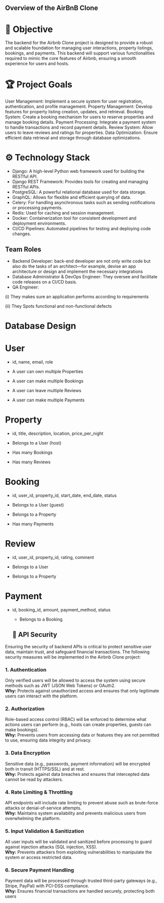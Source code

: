 ## Overview of the AirBnB Clone
# 🚀  Objective
The backend for the Airbnb Clone project is designed to provide a robust and scalable foundation for managing user interactions, property listings, bookings, and payments. This backend will support various functionalities required to mimic the core features of Airbnb, ensuring a smooth experience for users and hosts.

# 🏆  Project Goals
User Management: Implement a secure system for user registration, authentication, and profile management.
Property Management: Develop features for property listing creation, updates, and retrieval.
Booking System: Create a booking mechanism for users to reserve properties and manage booking details.
Payment Processing: Integrate a payment system to handle transactions and record payment details.
Review System: Allow users to leave reviews and ratings for properties.
Data Optimization: Ensure efficient data retrieval and storage through database optimizations.

# ⚙️  Technology Stack
- Django: A high-level Python web framework used for building the RESTful API.
- Django REST Framework: Provides tools for creating and managing RESTful APIs.
- PostgreSQL: A powerful relational database used for data storage.
- GraphQL: Allows for flexible and efficient querying of data.
- Celery: For handling asynchronous tasks such as sending notifications or processing payments.
- Redis: Used for caching and session management.
- Docker: Containerization tool for consistent development and deployment environments.
- CI/CD Pipelines: Automated pipelines for testing and deploying code changes.

## Team Roles
+ Backend Developer: back-end developer are not only write code but also do the tasks of an architect—for example, devise an app architecture or design and implement the necessary integrations
+ Database Administrator & DevOps Engineer: They oversee and facilitate code releases on a CI/CD basis.
+ QA Engineer:
  
(i) They makes sure an application performs according to requirements

(ii) They Spots functional and non-functional defects

# Database Design
# User

- id, name, email, role

- A user can own multiple Properties

- A user can make multiple Bookings

- A user can leave multiple Reviews

- A user can make multiple Payments

# Property

- id, title, description, location, price_per_night

- Belongs to a User (host)

- Has many Bookings

- Has many Reviews

# Booking

- id, user_id, property_id, start_date, end_date, status

- Belongs to a User (guest)

- Belongs to a Property

- Has many Payments

# Review

- id, user_id, property_id, rating, comment

- Belongs to a User

- Belongs to a Property

# Payment

- id, booking_id, amount, payment_method, status

  - Belongs to a Booking
 
  ## 🔐 API Security

Ensuring the security of backend APIs is critical to protect sensitive user data, maintain trust, and safeguard financial transactions. The following security measures will be implemented in the Airbnb Clone project:

### 1. Authentication
Only verified users will be allowed to access the system using secure methods such as JWT (JSON Web Tokens) or OAuth2.  
**Why:** Protects against unauthorized access and ensures that only legitimate users can interact with the platform.  

### 2. Authorization
Role-based access control (RBAC) will be enforced to determine what actions users can perform (e.g., hosts can create properties, guests can make bookings).  
**Why:** Prevents users from accessing data or features they are not permitted to use, ensuring data integrity and privacy.  

### 3. Data Encryption
Sensitive data (e.g., passwords, payment information) will be encrypted both in transit (HTTPS/SSL) and at rest.  
**Why:** Protects against data breaches and ensures that intercepted data cannot be read by attackers.  

### 4. Rate Limiting & Throttling
API endpoints will include rate limiting to prevent abuse such as brute-force attacks or denial-of-service attempts.  
**Why:** Maintains system availability and prevents malicious users from overwhelming the platform.  

### 5. Input Validation & Sanitization
All user inputs will be validated and sanitized before processing to guard against injection attacks (SQL injection, XSS).  
**Why:** Prevents attackers from exploiting vulnerabilities to manipulate the system or access restricted data.  

### 6. Secure Payment Handling
Payment data will be processed through trusted third-party gateways (e.g., Stripe, PayPal) with PCI-DSS compliance.  
**Why:** Ensures financial transactions are handled securely, protecting both users


